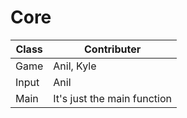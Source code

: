 # Core
| Class | Contributer |
|-------|-------------|
|Game|Anil, Kyle|
|Input|Anil|
|Main|It's just the main function|
